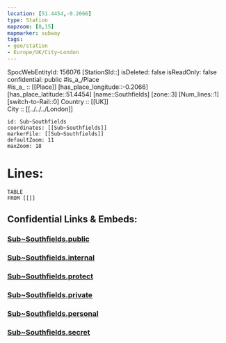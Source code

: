 ```yaml
---
location: [51.4454,-0.2066] 
type: Station 
mapzoom: [8,15] 
mapmarker: subway 
tags:
- geo/station
- Europe/UK/City~London
---
```

SpocWebEntityId: 156076
[StationSId::] 
isDeleted: false
isReadOnly: false
confidential: public
#is_a_/Place  
#is_a_ :: [[Place]] 
[has_place_longitude::-0.2066] 
[has_place_latitude::51.4454] 
[name::Southfields] 
[zone::3] 
[Num_lines::1] 
[switch-to-Rail::0] 
Country :: [[UK]]  
City :: [[../../../London]]  


```leaflet
id: Sub~Southfields
coordinates: [[Sub~Southfields]] 
markerFile: [[Sub~Southfields]] 
defaultZoom: 11 
maxZoom: 18
```


# Lines: 
```dataview
TABLE 
FROM [[]] 
```


## Confidential Links & Embeds: 

### [Sub~Southfields.public](/_public/\Earth\Continent\Europe\Europe~North\UK\England\Regions~England\London,Greater\cities~GreaterLondon\Underground\StationSub~Southfields.public.md) 

### [Sub~Southfields.internal](/_internal/\Earth\Continent\Europe\Europe~North\UK\England\Regions~England\London,Greater\cities~GreaterLondon\Underground\StationSub~Southfields.internal.md) 

### [Sub~Southfields.protect](/_protect/\Earth\Continent\Europe\Europe~North\UK\England\Regions~England\London,Greater\cities~GreaterLondon\Underground\StationSub~Southfields.protect.md) 

### [Sub~Southfields.private](/_private/\Earth\Continent\Europe\Europe~North\UK\England\Regions~England\London,Greater\cities~GreaterLondon\Underground\StationSub~Southfields.private.md) 

### [Sub~Southfields.personal](/_personal/\Earth\Continent\Europe\Europe~North\UK\England\Regions~England\London,Greater\cities~GreaterLondon\Underground\StationSub~Southfields.personal.md) 

### [Sub~Southfields.secret](/_secret/\Earth\Continent\Europe\Europe~North\UK\England\Regions~England\London,Greater\cities~GreaterLondon\Underground\StationSub~Southfields.secret.md)

